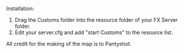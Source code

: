 Installation:
1. Drag the Customs folder into the resource folder of your FX Server folder.
2. Edit your server.cfg and add "start Customs" to the resource list.

All credit for the making of the map is to Pantyshot.